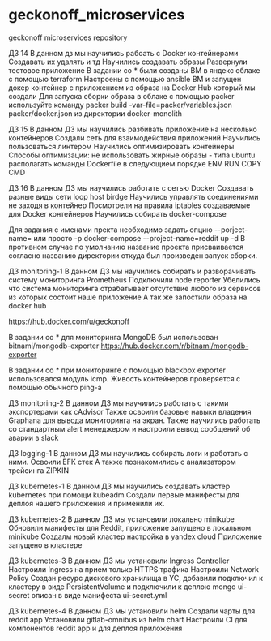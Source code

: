 # geckonoff_microservices
geckonoff microservices repository

ДЗ 14
В данном дз мы научились рабоать с Docker контейнерами
Создавать их удалять и тд
Научились создавать образы
Развернули тестовое приложение
В задании со * были созданы ВМ в яндекс облаке с помощью terraform 
Настроены с помощью ansible ВМ и запущен докер контейнер с приложением из образа на Docker Hub который мы создали
Для запуска сборки образа в облаке с помощью packer используйте команду
packer build -var-file=packer/variables.json  packer/docker.json
из директории docker-monolith

ДЗ 15
В данном ДЗ мы научились разбивать приложение на несколько контейнеров
Создали сеть для взаимодействия приложений
Научились пользоваться линтером
Научились оптимизировать контейнеры
Способы оптимизации:
 не использовать жирные образы - типа ubuntu
 располагать команды Dockerfile в следующием порядке
 ENV
 RUN
 COPY
 CMD

ДЗ 16
В данном ДЗ мы научились работать с сетью Docker
Создавать разные виды сети
loop
host
birdge
Научились управлять соединениями не заходя в контейнер
Посмотрели на правила iptables создаваемые для Docker контейнеров
Научились собирать docker-compose

Для задания с именами пректа необходимо задать опцию --porject-name= или просто -p
docker-compose --project-name=reddit up -d
В противном случае по умолчанию название проекта присваивается согласно названию директории откуда был произведен запуск сборки.

ДЗ monitoring-1
В данном ДЗ мы научились собирать и разворачивать систему мониторинга Prometheus
Подключили node reporter
Убелились что система мониторинга отрабатывает отсутствие любого из сервисов из которых состоит наше приложение
А так же запостили образа на docker hub

https://hub.docker.com/u/geckonoff

В задании со * для мониторинга MongoDB был использован bitnami/mongodb-exporter
https://hub.docker.com/r/bitnami/mongodb-exporter

В задании со * при мониторинге с помощью blackbox exporter использовался модуль icmp. Живость контейнеров проверяется с помощью обычного ping-а

ДЗ monitoring-2
В данном ДЗ мы научились работать с такими экспортерами как cAdvisor
Также освоили базовые навыки владения Graphana для вывода мониторинга на экран.
Также научились работать со стандартным alert менеджером и настроили вывод сообщений об аварии в slack

ДЗ logging-1
В данном ДЗ мы научились собирать логи и работать с ними.
Освоили EFK стек
А также познакомились с анализатором трейсинга ZIPKIN

ДЗ kubernetes-1
В данном ДЗ мы научились создавать кластер kubernetes при помощи kubeadm
Создали первые манифесты для деплоя нашего приложения и применили их.

ДЗ kubernetes-2
В данном ДЗ мы установили локально minikube
Обновили манифесты для Reddit, приложение запущено в локальном minikube
Создалм новый кластер настройка в yandex cloud
Приложение запущено в кластере

ДЗ kubernetes-3
В данном ДЗ мы установили Ingress Controller
Настроили Ingress на прием только HTTPS трафика
Настроили Network Policy
Создан ресурс дискового хранилища в YC, добавили подключил к кластеру в виде PersistentVolume и подключили к деплою mongo
ui-secret описан в виде манифеста ui-secret.yml

ДЗ kubernetes-4
В данном ДЗ мы установили helm
Создали чарты для reddit app
Установили gitlab-omnibus из helm chart
Настроили CI для компонентов reddit app и для деплоя приложения
